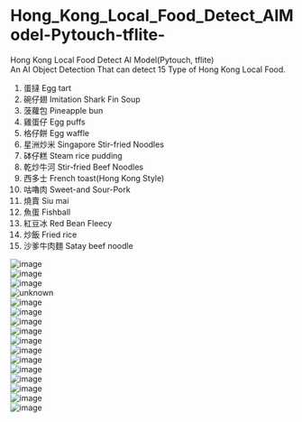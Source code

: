 # Hong_Kong_Local_Food_Detect_AIModel-Pytouch-tflite-
Hong Kong Local Food Detect AI Model(Pytouch, tflite)<br>
An AI Object Detection That can detect 15 Type of Hong Kong Local Food.

 1. 蛋撻 Egg tart
 2. 碗仔翅 Imitation Shark Fin Soup 
 3. 菠蘿包 Pineapple bun 
 4. 雞蛋仔 Egg puffs
 5. 格仔餅  Egg waffle
 6. 星洲炒米 Singapore Stir-fried Noodles
 7. 砵仔糕 Steam rice pudding
 8. 乾炒牛河 Stir-fried Beef Noodles  
 9. 西多士 French toast(Hong Kong Style)
10. 咕嚕肉  Sweet-and Sour-Pork  
11. 燒賣 Siu mai 
12. 魚蛋 Fishball 
13. 紅豆冰 Red Bean Fleecy  
14. 炒飯 Fried rice 
15. 沙爹牛肉麵 Satay beef noodle 

![image](https://user-images.githubusercontent.com/73983294/147459739-968d2de6-948c-4fbb-a79f-60267207c0df.png )<br>
![image](https://user-images.githubusercontent.com/73983294/147459102-91da1bc7-1d98-4980-a028-f8249caac658.png)<br>
![image](https://user-images.githubusercontent.com/73983294/147459241-5536eba7-6713-4ce8-9299-e8ba23fdeb67.png)<br>
![unknown](https://user-images.githubusercontent.com/73983294/147459316-6c73f73c-a8bd-4601-8754-e78dd81fbe1d.png)<br>
![image](https://user-images.githubusercontent.com/73983294/147459332-4a561350-ab36-4dc6-9cee-92f74d7bb550.png)<br>
![image](https://user-images.githubusercontent.com/73983294/147459342-a9efad4c-8c2a-4232-b824-ebf26f1a326a.png)<br>
![image](https://user-images.githubusercontent.com/73983294/147459353-8d020436-4547-42d6-97ca-0edbaacbece5.png)<br>
![image](https://user-images.githubusercontent.com/73983294/147459362-9276a880-855a-46f3-a39b-6ca791770742.png)<br>
![image](https://user-images.githubusercontent.com/73983294/147459374-64006f7f-1330-4a69-a422-1f3c49d01ee8.png)<br>
![image](https://user-images.githubusercontent.com/73983294/147459391-a614e2c2-9c0b-44d4-9d7b-4439048bf13c.png)<br>
![image](https://user-images.githubusercontent.com/73983294/147459421-8d86aea6-3a59-40b7-be02-f7ecfa49bcf9.png)<br>
![image](https://user-images.githubusercontent.com/73983294/147459434-65e2d8dd-67c7-4c8e-8406-1639161bdb66.png)<br>
![image](https://user-images.githubusercontent.com/73983294/147459448-965cee20-4a4d-49ca-b353-426268c2f95b.png)<br>
![image](https://user-images.githubusercontent.com/73983294/147459461-0864f40a-9adc-4710-8059-441de9788812.png)<br>
![image](https://user-images.githubusercontent.com/73983294/147459217-b53c66ae-fd13-4414-9c34-6399fa3ab84e.png)<br>
![image](https://user-images.githubusercontent.com/73983294/147459163-c93319d9-d9ea-4067-811a-26f62a6a2784.png)<br>
